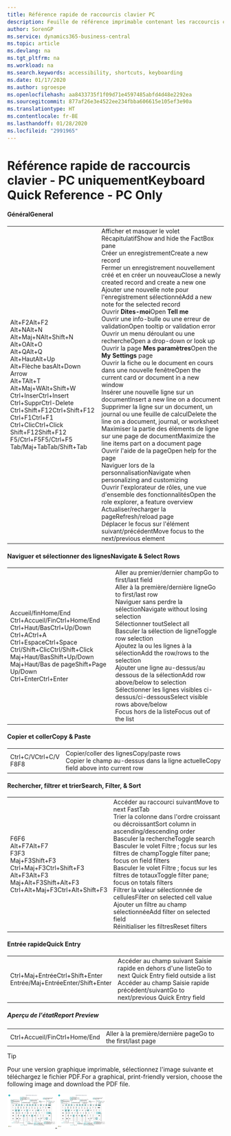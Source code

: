 ```yaml
---
title: Référence rapide de raccourcis clavier PC
description: Feuille de référence imprimable contenant les raccourcis clavier les plus populaires pour les utilisateurs de PC.
author: SorenGP
ms.service: dynamics365-business-central
ms.topic: article
ms.devlang: na
ms.tgt_pltfrm: na
ms.workload: na
ms.search.keywords: accessibility, shortcuts, keyboarding
ms.date: 01/17/2020
ms.author: sgroespe
ms.openlocfilehash: aa8433735f1f09d71e4597485abfd4d48e2292ea
ms.sourcegitcommit: 877af26e3e4522ee234fbba606615e105ef3e90a
ms.translationtype: HT
ms.contentlocale: fr-BE
ms.lasthandoff: 01/28/2020
ms.locfileid: "2991965"
---
```

# <a name="keyboard-quick-reference---pc-only"></a><span data-ttu-id="320f0-103">Référence rapide de raccourcis clavier - PC uniquement</span><span class="sxs-lookup"><span data-stu-id="320f0-103">Keyboard Quick Reference - PC Only</span></span>

#### <a name="general"></a><span data-ttu-id="320f0-104">Général</span><span class="sxs-lookup"><span data-stu-id="320f0-104">General</span></span>
|||  
|-|-|
|<span data-ttu-id="320f0-105">Alt+F2</span><span class="sxs-lookup"><span data-stu-id="320f0-105">Alt+F2</span></span><br /><span data-ttu-id="320f0-106">Alt+N</span><span class="sxs-lookup"><span data-stu-id="320f0-106">Alt+N</span></span><br /><span data-ttu-id="320f0-107">Alt+Maj+N</span><span class="sxs-lookup"><span data-stu-id="320f0-107">Alt+Shift+N</span></span><br /><span data-ttu-id="320f0-108">Alt+O</span><span class="sxs-lookup"><span data-stu-id="320f0-108">Alt+O</span></span><br /><span data-ttu-id="320f0-109">Alt+Q</span><span class="sxs-lookup"><span data-stu-id="320f0-109">Alt+Q</span></span><br /><span data-ttu-id="320f0-110">Alt+Haut</span><span class="sxs-lookup"><span data-stu-id="320f0-110">Alt+Up</span></span><br /><span data-ttu-id="320f0-111">Alt+Flèche bas</span><span class="sxs-lookup"><span data-stu-id="320f0-111">Alt+Down Arrow</span></span><br /><span data-ttu-id="320f0-112">Alt+T</span><span class="sxs-lookup"><span data-stu-id="320f0-112">Alt+T</span></span><br /><span data-ttu-id="320f0-113">Alt+Maj+W</span><span class="sxs-lookup"><span data-stu-id="320f0-113">Alt+Shift+W</span></span><br /><span data-ttu-id="320f0-114">Ctrl+Inser</span><span class="sxs-lookup"><span data-stu-id="320f0-114">Ctrl+Insert</span></span><br /><span data-ttu-id="320f0-115">Ctrl+Suppr</span><span class="sxs-lookup"><span data-stu-id="320f0-115">Ctrl-Delete</span></span><br /><span data-ttu-id="320f0-116">Ctrl+Shift+F12</span><span class="sxs-lookup"><span data-stu-id="320f0-116">Ctrl+Shift+F12</span></span><br /><span data-ttu-id="320f0-117">Ctrl+F1</span><span class="sxs-lookup"><span data-stu-id="320f0-117">Ctrl+F1</span></span><br /><span data-ttu-id="320f0-118">Ctrl+Clic</span><span class="sxs-lookup"><span data-stu-id="320f0-118">Ctrl+Click</span></span><br /><span data-ttu-id="320f0-119">Shift+F12</span><span class="sxs-lookup"><span data-stu-id="320f0-119">Shift+F12</span></span><br /><span data-ttu-id="320f0-120">F5/Ctrl+F5</span><span class="sxs-lookup"><span data-stu-id="320f0-120">F5/Ctrl+F5</span></span><br /><span data-ttu-id="320f0-121">Tab/Maj+Tab</span><span class="sxs-lookup"><span data-stu-id="320f0-121">Tab/Shift+Tab</span></span><br />|<span data-ttu-id="320f0-122">Afficher et masquer le volet Récapitulatif</span><span class="sxs-lookup"><span data-stu-id="320f0-122">Show and hide the FactBox pane</span></span><br /><span data-ttu-id="320f0-123">Créer un enregistrement</span><span class="sxs-lookup"><span data-stu-id="320f0-123">Create a new record</span></span><br /><span data-ttu-id="320f0-124">Fermer un enregistrement nouvellement créé et en créer un nouveau</span><span class="sxs-lookup"><span data-stu-id="320f0-124">Close a newly created record and create a new one</span></span><br /><span data-ttu-id="320f0-125">Ajouter une nouvelle note pour l'enregistrement sélectionné</span><span class="sxs-lookup"><span data-stu-id="320f0-125">Add a new note for the selected record</span></span><br /><span data-ttu-id="320f0-126">Ouvrir **Dites-moi**</span><span class="sxs-lookup"><span data-stu-id="320f0-126">Open **Tell me**</span></span><br /><span data-ttu-id="320f0-127">Ouvrir une info-bulle ou une erreur de validation</span><span class="sxs-lookup"><span data-stu-id="320f0-127">Open tooltip or validation error</span></span><br /><span data-ttu-id="320f0-128">Ouvrir un menu déroulant ou une recherche</span><span class="sxs-lookup"><span data-stu-id="320f0-128">Open a drop-down or look up</span></span><br /><span data-ttu-id="320f0-129">Ouvrir la page **Mes paramètres**</span><span class="sxs-lookup"><span data-stu-id="320f0-129">Open the **My Settings** page</span></span><br /><span data-ttu-id="320f0-130">Ouvrir la fiche ou le document en cours dans une nouvelle fenêtre</span><span class="sxs-lookup"><span data-stu-id="320f0-130">Open the current card or document in a new window</span></span><br /><span data-ttu-id="320f0-131">Insérer une nouvelle ligne sur un document</span><span class="sxs-lookup"><span data-stu-id="320f0-131">Insert a new line on a document</span></span><br /><span data-ttu-id="320f0-132">Supprimer la ligne sur un document, un journal ou une feuille de calcul</span><span class="sxs-lookup"><span data-stu-id="320f0-132">Delete the line on a document, journal, or worksheet</span></span><br /><span data-ttu-id="320f0-133">Maximiser la partie des éléments de ligne sur une page de document</span><span class="sxs-lookup"><span data-stu-id="320f0-133">Maximize the line items part on a document page</span></span><br /><span data-ttu-id="320f0-134">Ouvrir l'aide de la page</span><span class="sxs-lookup"><span data-stu-id="320f0-134">Open help for the page</span></span><br /><span data-ttu-id="320f0-135">Naviguer lors de la personnalisation</span><span class="sxs-lookup"><span data-stu-id="320f0-135">Navigate when personalizing and customizing</span></span><br /><span data-ttu-id="320f0-136">Ouvrir l'explorateur de rôles, une vue d'ensemble des fonctionnalités</span><span class="sxs-lookup"><span data-stu-id="320f0-136">Open the role explorer, a feature overview</span></span><br /><span data-ttu-id="320f0-137">Actualiser/recharger la page</span><span class="sxs-lookup"><span data-stu-id="320f0-137">Refresh/reload page</span></span><br /><span data-ttu-id="320f0-138">Déplacer le focus sur l'élément suivant/précédent</span><span class="sxs-lookup"><span data-stu-id="320f0-138">Move focus to the next/previous element</span></span>|

#### <a name="navigate--select-rows"></a><span data-ttu-id="320f0-139">Naviguer et sélectionner des lignes</span><span class="sxs-lookup"><span data-stu-id="320f0-139">Navigate & Select Rows</span></span>
|||
|-|-|
|<span data-ttu-id="320f0-140">Accueil/fin</span><span class="sxs-lookup"><span data-stu-id="320f0-140">Home/End</span></span><br /><span data-ttu-id="320f0-141">Ctrl+Accueil/Fin</span><span class="sxs-lookup"><span data-stu-id="320f0-141">Ctrl+Home/End</span></span> <br /><span data-ttu-id="320f0-142">Ctrl+Haut/Bas</span><span class="sxs-lookup"><span data-stu-id="320f0-142">Ctrl+Up/Down</span></span><br /><span data-ttu-id="320f0-143">Ctrl+A</span><span class="sxs-lookup"><span data-stu-id="320f0-143">Ctrl+A</span></span> <br /><span data-ttu-id="320f0-144">Ctrl+Espace</span><span class="sxs-lookup"><span data-stu-id="320f0-144">Ctrl+Space</span></span><br /><span data-ttu-id="320f0-145">Ctrl/Shift+Clic</span><span class="sxs-lookup"><span data-stu-id="320f0-145">Ctrl/Shift+Click</span></span><br /><span data-ttu-id="320f0-146">Maj+Haut/Bas</span><span class="sxs-lookup"><span data-stu-id="320f0-146">Shift+Up/Down</span></span><br /><span data-ttu-id="320f0-147">Maj+Haut/Bas de page</span><span class="sxs-lookup"><span data-stu-id="320f0-147">Shift+Page Up/Down</span></span><br /><span data-ttu-id="320f0-148">Ctrl+Enter</span><span class="sxs-lookup"><span data-stu-id="320f0-148">Ctrl+Enter</span></span>|<span data-ttu-id="320f0-149">Aller au premier/dernier champ</span><span class="sxs-lookup"><span data-stu-id="320f0-149">Go to first/last field</span></span><br /><span data-ttu-id="320f0-150">Aller à la première/dernière ligne</span><span class="sxs-lookup"><span data-stu-id="320f0-150">Go to first/last row</span></span><br /><span data-ttu-id="320f0-151">Naviguer sans perdre la sélection</span><span class="sxs-lookup"><span data-stu-id="320f0-151">Navigate without losing selection</span></span><br /><span data-ttu-id="320f0-152">Sélectionner tout</span><span class="sxs-lookup"><span data-stu-id="320f0-152">Select all</span></span><br /><span data-ttu-id="320f0-153">Basculer la sélection de ligne</span><span class="sxs-lookup"><span data-stu-id="320f0-153">Toggle row selection</span></span><br /> <span data-ttu-id="320f0-154">Ajoutez la ou les lignes à la sélection</span><span class="sxs-lookup"><span data-stu-id="320f0-154">Add the row/rows to the selection</span></span><br /><span data-ttu-id="320f0-155">Ajouter une ligne au-dessus/au dessous de la sélection</span><span class="sxs-lookup"><span data-stu-id="320f0-155">Add row above/below to selection</span></span><br /><span data-ttu-id="320f0-156">Sélectionner les lignes visibles ci-dessus/ci-dessous</span><span class="sxs-lookup"><span data-stu-id="320f0-156">Select visible rows above/below</span></span> <br /><span data-ttu-id="320f0-157">Focus hors de la liste</span><span class="sxs-lookup"><span data-stu-id="320f0-157">Focus out of the list</span></span>|

#### <a name="copy--paste"></a><span data-ttu-id="320f0-158">Copier et coller</span><span class="sxs-lookup"><span data-stu-id="320f0-158">Copy & Paste</span></span>
|||
|-|-|
|<span data-ttu-id="320f0-159">Ctrl+C/V</span><span class="sxs-lookup"><span data-stu-id="320f0-159">Ctrl+C/V</span></span><br /><span data-ttu-id="320f0-160">F8</span><span class="sxs-lookup"><span data-stu-id="320f0-160">F8</span></span>|<span data-ttu-id="320f0-161">Copier/coller des lignes</span><span class="sxs-lookup"><span data-stu-id="320f0-161">Copy/paste rows</span></span><br /><span data-ttu-id="320f0-162">Copier le champ au-dessus dans la ligne actuelle</span><span class="sxs-lookup"><span data-stu-id="320f0-162">Copy field above into current row</span></span>|

#### <a name="search-filter--sort"></a><span data-ttu-id="320f0-163">Rechercher, filtrer et trier</span><span class="sxs-lookup"><span data-stu-id="320f0-163">Search, Filter, & Sort</span></span>
|||
|-|-|
|<span data-ttu-id="320f0-164">F6</span><span class="sxs-lookup"><span data-stu-id="320f0-164">F6</span></span><br /><span data-ttu-id="320f0-165">Alt+F7</span><span class="sxs-lookup"><span data-stu-id="320f0-165">Alt+F7</span></span><br /><span data-ttu-id="320f0-166">F3</span><span class="sxs-lookup"><span data-stu-id="320f0-166">F3</span></span><br /><span data-ttu-id="320f0-167">Maj+F3</span><span class="sxs-lookup"><span data-stu-id="320f0-167">Shift+F3</span></span><br /><span data-ttu-id="320f0-168">Ctrl+Maj+F3</span><span class="sxs-lookup"><span data-stu-id="320f0-168">Ctrl+Shift+F3</span></span><br /><span data-ttu-id="320f0-169">Alt+F3</span><span class="sxs-lookup"><span data-stu-id="320f0-169">Alt+F3</span></span><br /><span data-ttu-id="320f0-170">Maj+Alt+F3</span><span class="sxs-lookup"><span data-stu-id="320f0-170">Shift+Alt+F3</span></span><br /><span data-ttu-id="320f0-171">Ctrl+Alt+Maj+F3</span><span class="sxs-lookup"><span data-stu-id="320f0-171">Ctrl+Alt+Shift+F3</span></span>|<span data-ttu-id="320f0-172">Accéder au raccourci suivant</span><span class="sxs-lookup"><span data-stu-id="320f0-172">Move to next FastTab</span></span><br /><span data-ttu-id="320f0-173">Trier la colonne dans l'ordre croissant ou décroissant</span><span class="sxs-lookup"><span data-stu-id="320f0-173">Sort column in ascending/descending order</span></span><br /><span data-ttu-id="320f0-174">Basculer la recherche</span><span class="sxs-lookup"><span data-stu-id="320f0-174">Toggle search</span></span><br /><span data-ttu-id="320f0-175">Basculer le volet Filtre ; focus sur les filtres de champ</span><span class="sxs-lookup"><span data-stu-id="320f0-175">Toggle filter pane; focus on field filters</span></span><br /><span data-ttu-id="320f0-176">Basculer le volet Filtre ; focus sur les filtres de totaux</span><span class="sxs-lookup"><span data-stu-id="320f0-176">Toggle filter pane; focus on totals filters</span></span><br /><span data-ttu-id="320f0-177">Filtrer la valeur sélectionnée de cellules</span><span class="sxs-lookup"><span data-stu-id="320f0-177">Filter on selected cell value</span></span><br /><span data-ttu-id="320f0-178">Ajouter un filtre au champ sélectionnée</span><span class="sxs-lookup"><span data-stu-id="320f0-178">Add filter on selected field</span></span><br /><span data-ttu-id="320f0-179">Réinitialiser les filtres</span><span class="sxs-lookup"><span data-stu-id="320f0-179">Reset filters</span></span>|

#### <a name="quick-entry"></a><span data-ttu-id="320f0-180">Entrée rapide</span><span class="sxs-lookup"><span data-stu-id="320f0-180">Quick Entry</span></span>
|||
|-|-|
|<span data-ttu-id="320f0-181">Ctrl+Maj+Entrée</span><span class="sxs-lookup"><span data-stu-id="320f0-181">Ctrl+Shift+Enter</span></span><br /><span data-ttu-id="320f0-182">Entrée/Maj+Entrée</span><span class="sxs-lookup"><span data-stu-id="320f0-182">Enter/Shift+Enter</span></span>|<span data-ttu-id="320f0-183">Accéder au champ suivant Saisie rapide en dehors d'une liste</span><span class="sxs-lookup"><span data-stu-id="320f0-183">Go to next Quick Entry field outside a list</span></span><br /><span data-ttu-id="320f0-184">Accéder au champ Saisie rapide précédent/suivant</span><span class="sxs-lookup"><span data-stu-id="320f0-184">Go to next/previous Quick Entry field</span></span>|


##### <a name="report-preview"></a><span data-ttu-id="320f0-185">Aperçu de l'état</span><span class="sxs-lookup"><span data-stu-id="320f0-185">Report Preview</span></span>
|||
|-|-|
|<span data-ttu-id="320f0-186">Ctrl+Accueil/Fin</span><span class="sxs-lookup"><span data-stu-id="320f0-186">Ctrl+Home/End</span></span>|<span data-ttu-id="320f0-187">Aller à la première/dernière page</span><span class="sxs-lookup"><span data-stu-id="320f0-187">Go to the first/last page</span></span>|

> [!TIP]
> <span data-ttu-id="320f0-188">Pour une version graphique imprimable, sélectionnez l'image suivante et téléchargez le fichier PDF.</span><span class="sxs-lookup"><span data-stu-id="320f0-188">For a graphical, print-friendly version, choose the following image and download the PDF file.</span></span>
>
> <span data-ttu-id="320f0-189">[ ![](media/keyboard_shortcut_inline.png) ](media/keyboard_shortcuts.pdf)</span><span class="sxs-lookup"><span data-stu-id="320f0-189">[ ![](media/keyboard_shortcut_inline.png) ](media/keyboard_shortcuts.pdf)</span></span>
